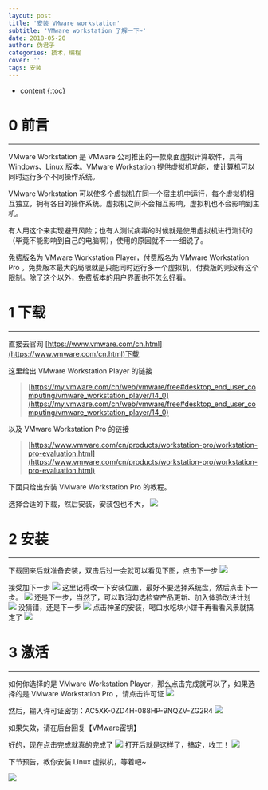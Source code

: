```yaml
---
layout: post
title: '安装 VMware workstation'
subtitle: 'VMware workstation 了解一下~'
date: 2018-05-20
author: 伪君子
categories: 技术，编程
cover: ''
tags: 安装
---
```


* content
{:toc}
#  0  前言

***

VMware Workstation 是 VMware 公司推出的一款桌面虚拟计算软件，具有 Windows、Linux 
 版本。VMware Workstation 提供虚拟机功能，使计算机可以同时运行多个不同操作系统。

VMware Workstation 可以使多个虚拟机在同一个宿主机中运行，每个虚拟机相互独立，拥有各自的操作系统。虚拟机之间不会相互影响，虚拟机也不会影响到主机。

有人用这个来实现避开风险；也有人测试病毒的时候就是使用虚拟机进行测试的（毕竟不能影响到自己的电脑啊），使用的原因就不一一细说了。

免费版名为 VMware Workstation Player，付费版名为 VMware Workstation Pro 。免费版本最大的局限就是只能同时运行多一个虚拟机，付费版的则没有这个限制。除了这个以外，免费版本的用户界面也不怎么好看。

#  1 下载

***

直接去官网 [https://www.vmware.com/cn.html](https://www.vmware.com/cn.html)下载

这里给出 VMware Workstation Player 的链接
>[https://my.vmware.com/cn/web/vmware/free#desktop_end_user_computing/vmware_workstation_player/14_0](https://my.vmware.com/cn/web/vmware/free#desktop_end_user_computing/vmware_workstation_player/14_0)

以及 VMware Workstation Pro 的链接
>[https://www.vmware.com/cn/products/workstation-pro/workstation-pro-evaluation.html](https://www.vmware.com/cn/products/workstation-pro/workstation-pro-evaluation.html)

下面只给出安装 VMware Workstation Pro 的教程。

选择合适的下载，然后安装，安装包也不大，
![](https://upload-images.jianshu.io/upload_images/2989110-ad483ef74feaccfb.png?imageMogr2/auto-orient/strip%7CimageView2/2/w/1240)

#  2  安装

***

下载回来后就准备安装，双击后过一会就可以看见下图，点击下一步
![](https://upload-images.jianshu.io/upload_images/2989110-6a660fea087c2600.png?imageMogr2/auto-orient/strip%7CimageView2/2/w/1240)

接受加下一步
![](https://upload-images.jianshu.io/upload_images/2989110-05c5cb3a06a778ca.png?imageMogr2/auto-orient/strip%7CimageView2/2/w/1240)
这里记得改一下安装位置，最好不要选择系统盘，然后点击下一步。
![](https://upload-images.jianshu.io/upload_images/2989110-a042930c152a2d20.png?imageMogr2/auto-orient/strip%7CimageView2/2/w/1240)
还是下一步，当然了，可以取消勾选检查产品更新、加入体验改进计划
![](https://upload-images.jianshu.io/upload_images/2989110-01fffc239fb467fd.png?imageMogr2/auto-orient/strip%7CimageView2/2/w/1240)
没猜错，还是下一步
![](https://upload-images.jianshu.io/upload_images/2989110-ed402ecc99cafe74.png?imageMogr2/auto-orient/strip%7CimageView2/2/w/1240)
点击神圣的安装，喝口水吃块小饼干再看看风景就搞定了
![](https://upload-images.jianshu.io/upload_images/2989110-ead6a579264dae66.png?imageMogr2/auto-orient/strip%7CimageView2/2/w/1240)

#  3 激活

***

如何你选择的是 VMware Workstation Player，那么点击完成就可以了，如果选择的是 VMware Workstation Pro ，请点击许可证
![](https://upload-images.jianshu.io/upload_images/2989110-4dfcaf4858fa4e8a.png?imageMogr2/auto-orient/strip%7CimageView2/2/w/1240)

然后，输入许可证密钥：AC5XK-0ZD4H-088HP-9NQZV-ZG2R4
![](https://upload-images.jianshu.io/upload_images/2989110-6aac9415e8f6e7ee.png?imageMogr2/auto-orient/strip%7CimageView2/2/w/1240)

如果失效，请在后台回复【VMware密钥】

好的，现在点击完成就真的完成了
![](https://upload-images.jianshu.io/upload_images/2989110-3765513b604efd32.png?imageMogr2/auto-orient/strip%7CimageView2/2/w/1240)
打开后就是这样了，搞定，收工！
![](https://upload-images.jianshu.io/upload_images/2989110-8e38c9983bb5c18b.png?imageMogr2/auto-orient/strip%7CimageView2/2/w/1240)

下节预告，教你安装 Linux 虚拟机，等着吧~

![](https://i.imgur.com/sbbVQ5Y.png)